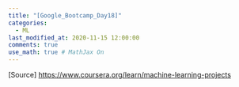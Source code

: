 ```yaml
---
title: "[Google_Bootcamp_Day18]"
categories: 
  - ML
last_modified_at: 2020-11-15 12:00:00
comments: true
use_math: true # MathJax On
---
```




[Source] https://www.coursera.org/learn/machine-learning-projects
